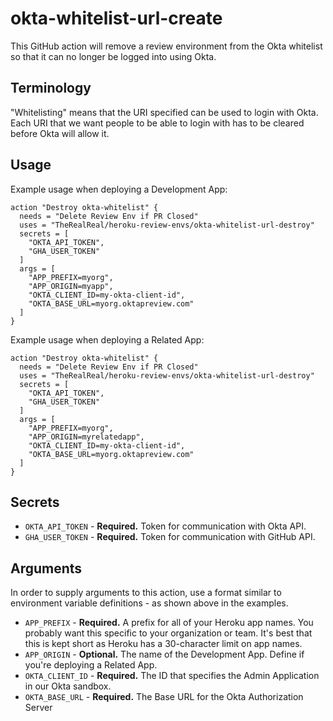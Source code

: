 # okta-whitelist-url-create

This GitHub action will remove a review environment from the Okta whitelist so that it can no longer be logged into using Okta.

## Terminology

"Whitelisting" means that the URI specified can be used to login with Okta. Each URI that we want people to be able to login with has to be cleared before Okta will allow it. 

## Usage

Example usage when deploying a Development App:

```
action "Destroy okta-whitelist" {
  needs = "Delete Review Env if PR Closed"
  uses = "TheRealReal/heroku-review-envs/okta-whitelist-url-destroy"
  secrets = [
    "OKTA_API_TOKEN",
    "GHA_USER_TOKEN"
  ]
  args = [
    "APP_PREFIX=myorg",
    "APP_ORIGIN=myapp",
    "OKTA_CLIENT_ID=my-okta-client-id",
    "OKTA_BASE_URL=myorg.oktapreview.com"
  ]
}
```

Example usage when deploying a Related App:

```
action "Destroy okta-whitelist" {
  needs = "Delete Review Env if PR Closed"
  uses = "TheRealReal/heroku-review-envs/okta-whitelist-url-destroy"
  secrets = [
    "OKTA_API_TOKEN",
    "GHA_USER_TOKEN"
  ]
  args = [
    "APP_PREFIX=myorg",
    "APP_ORIGIN=myrelatedapp",
    "OKTA_CLIENT_ID=my-okta-client-id",
    "OKTA_BASE_URL=myorg.oktapreview.com"
  ]
}
```

## Secrets

* `OKTA_API_TOKEN` - **Required.** Token for communication with Okta API.
* `GHA_USER_TOKEN` - **Required.** Token for communication with GitHub API.

## Arguments

In order to supply arguments to this action, use a format similar to environment variable definitions - as shown above in the examples.

* `APP_PREFIX`     - **Required.** A prefix for all of your Heroku app names. You probably want this specific to your organization or team. It's best that this is kept short as Heroku has a 30-character limit on app names.
* `APP_ORIGIN`     - **Optional.** The name of the Development App. Define if you're deploying a Related App.
* `OKTA_CLIENT_ID` - **Required.** The ID that specifies the Admin Application in our Okta sandbox.
* `OKTA_BASE_URL`  - **Required.** The Base URL for the Okta Authorization Server
